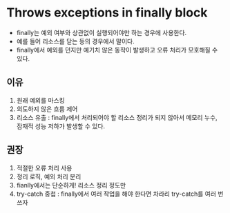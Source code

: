 # Throws exceptions in finally block

- finally는 예외 여부와 상관없이 실행되어야만 하는 경우에 사용한다.
- 예를 들어 리소스를 닫는 등의 경우에서 말이다.
- finally에서 예외를 던지만 예기치 않은 동작이 발생하고 오류 처리가 모호해질 수 있다.


## 이유
1. 원래 예외를 마스킹
2. 의도하지 않은 흐름 제어
3. 리소스 유출 : finally에서 처리되어야 할 리소스 정리가 되지 않아서 메모리 누수, 잠재적 성능 저하가 발생할 수 있다.

## 권장
1. 적절한 오류 처리 사용
2. 정리 로직, 예외 처리 분리
3. fianlly에서는 단순하게! 리소스 정리 정도만
4. try-catch 중첩 : finally에서 여러 작업을 해야 한다면 차라리 try-catch를 여러 번 쓰자